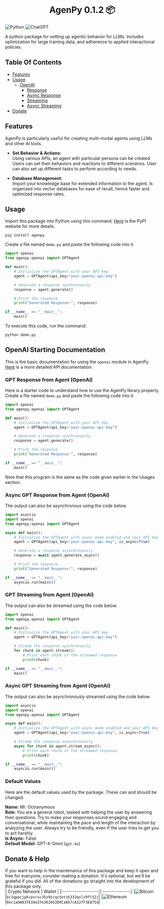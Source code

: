 <h1 align="center">AgenPy 0.1.2 📦</h1>

![Python](https://img.shields.io/badge/python-3670A0?style=for-the-badge&logo=python&logoColor=ffdd54)
![ChatGPT](https://img.shields.io/badge/chatGPT-74aa9c?style=for-the-badge&logo=openai&logoColor=white)

A python package for setting up agentic behavior for LLMs. Includes optimization for large training data, and adherence to applied interactional policies.

## Table Of Contents

- [Features](#features)
- [Usage](#usage)
  - [OpenAI](#openai-starting-documentation)
    - [Response](#gpt-response-from-agent-openai)
    - [Async Response](#async-gpt-response-from-agent-openai)
    - [Streaming](#gpt-streaming-from-agent-openai)
    - [Async Streaming](#async-gpt-streaming-from-agent-openai)
- [Donate](#donate--help)

## Features

AgenPy is particularly useful for creating multi-modal agents using LLMs and other AI tools.

- <strong>Set Behavior & Actions:</strong><br>
Using various APIs, an agent with particular persona can be created. Users can set their behaviors and reactions to different scenarios. User can also set up different tasks to perform according to needs.

- <strong>Database Management:</strong><br>
Import your knowledge base for extended information to the agent. Is organized into vector databases for ease of recall, hence faster and optimized response rates.

## Usage

Import this package into Python using this command. [Here](https://pypi.org/project/agenpy/) is the PyPI website for more details.

```shell
pip install agenpy
```

Create a file named `demo.py` and paste the following code into it.

```python
import openai
from agenpy.openai import GPTAgent

def main():
    # Initialize the GPTAgent with your API key
    agent = GPTAgent(api_key="your-openai-api-key")

    # Generate a response synchronously
    response = agent.generate()

    # Print the response
    print("Generated Response:", response)

if __name__ == "__main__":
    main()
```

To execute this code, run the command:

```shell
python demo.py
```

## OpenAI Starting Documentation

This is the basic documentation for using the `openai` module in AgenPy. [Here](https://github.com/The-Octran-Group/agenpy/blob/main/docs/OPENAI.md) is a more detailed API documentation.

### GPT Response from Agent (OpenAI)

Here is a starter code to understand how to use the AgenPy library properly. Create a file named `demo.py` and paste the following code into it.

```python
import openai
from agenpy.openai import GPTAgent

def main():
    # Initialize the GPTAgent with your API key
    agent = GPTAgent(api_key="your-openai-api-key")

    # Generate a response synchronously
    response = agent.generate()

    # Print the response
    print("Generated Response:", response)

if __name__ == "__main__":
    main()
```

Note that this program is the same as the code given earlier in the Usages section.

### Async GPT Response from Agent (OpenAI)

The output can also be asynchronous using the code below.

```python
import asyncio
import openai
from agenpy.openai import GPTAgent

async def main():
    # Initialize the GPTAgent with async mode enabled and your API key
    agent = GPTAgent(api_key="your-openai-api-key", is_async=True)

    # Generate a response asynchronously
    response = await agent.generate_async()

    # Print the response
    print("Generated Response:", response)

if __name__ == "__main__":
    asyncio.run(main())
```

### GPT Streaming from Agent (OpenAI)

The output can also be streamed using the code below.

```python
import openai
from agenpy.openai import GPTAgent

def main():
    # Initialize the GPTAgent with your API key
    agent = GPTAgent(api_key="your-openai-api-key")

    # Stream the response synchronously
    for chunk in agent.stream():
        # Print each chunk of the streamed response
        print(chunk)

if __name__ == "__main__":
    main()
```

### Async GPT Streaming from Agent (OpenAI)

The output can also be asynchronously streamed using the code below.

```python
import asyncio
import openai
from agenpy.openai import GPTAgent

async def main():
    # Initialize the GPTAgent with async mode enabled and your API key
    agent = GPTAgent(api_key="your-openai-api-key", is_async=True)

    # Stream the response asynchronously
    async for chunk in agent.stream_async():
        # Print each chunk of the streamed response
        print(chunk)

if __name__ == "__main__":
    asyncio.run(main())
```

### Default Values

Here are the default values used by the package. These can and should be changed.

<strong>Name:</strong> Mr. Octranymous</br>
<strong>Role:</strong> You are a general robot, tasked with helping the user by answering their questions. Try to make your responses sound engaging and conversational, while maintaining the pace and length of the interaction by analyzing the user. Always try to be friendly, even if the user tries to get you to act harshly.</br>
<strong>Is Async:</strong> False</br>
<strong>Default Model:</strong> GPT-4-Omni (`gpt-4o`)</br>

## Donate & Help

If you want to help in the maintenance of this package and keep it open and free for everyone, consider making a donation. It's optional, but we'll be grateful if you did. All of the donations go straight into the development of this package only.<br>
|   Crypto Network   |     Wallet     |
|:------------------:|:--------------:|
|![Bitcoin](https://img.shields.io/badge/Bitcoin-000?style=for-the-badge&logo=bitcoin&logoColor=white)|`bc1qppcjpkcpsrxc35z9zcqcdvtzk333qslc9ft32j`|
|![Ethereum](https://img.shields.io/badge/Ethereum-3C3C3D?style=for-the-badge&logo=Ethereum&logoColor=white)|`0xc1a9A83fE19a37e362652D9Ca6b7cA12fF3E875d`|